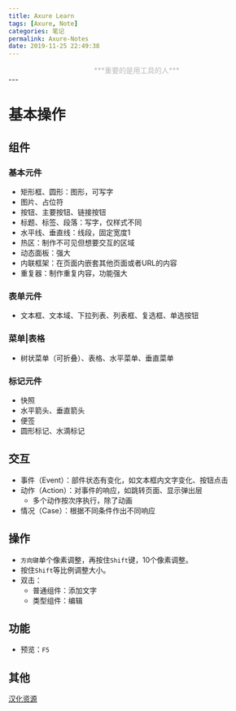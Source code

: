 ```yaml
---
title: Axure Learn
tags: [Axure, Note]
categories: 笔记
permalink: Axure-Notes
date: 2019-11-25 22:49:38
---
```

<center> <font color="#bababa">***重要的是用工具的人***</font><br/> </center>
<!--more-->
---

# 基本操作  

## 组件  

### 基本元件  

- 矩形框、圆形：图形，可写字
- 图片、占位符
- 按钮、主要按钮、链接按钮
- 标题、标签、段落：写字，仅样式不同
- 水平线、垂直线：线段，固定宽度1
- 热区：制作不可见但想要交互的区域
- 动态面板：强大
- 内联框架：在页面内嵌套其他页面或者URL的内容
- 重复器：制作重复内容，功能强大

### 表单元件

- 文本框、文本域、下拉列表、列表框、复选框、单选按钮

### 菜单|表格  

- 树状菜单（可折叠）、表格、水平菜单、垂直菜单

### 标记元件

- 快照
- 水平箭头、垂直箭头
- 便签
- 圆形标记、水滴标记

## 交互  

- 事件（Event）：部件状态有变化，如文本框内文字变化、按钮点击
- 动作（Action）：对事件的响应，如跳转页面、显示弹出层
    + 多个动作按次序执行，除了动画
- 情况（Case）：根据不同条件作出不同响应


## 操作  

- `方向键`单个像素调整，再按住`Shift`键，10个像素调整。
- 按住`Shift`等比例调整大小。
- 双击：
    + 普通组件：添加文字
    + 类型组件：编辑

## 功能  

- 预览：`F5`

## 其他  

[汉化资源](http://www.chanpinban.com/downloads/)
